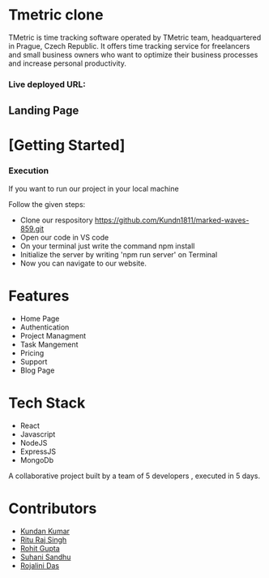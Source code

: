 # Tmetric clone

TMetric is time tracking software operated by TMetric team, headquartered in Prague, Czech Republic. It offers time tracking service for freelancers and small business owners who want to optimize their business processes and increase personal productivity.

### Live deployed URL: 

<h2>Landing Page</h2>

   <h1>[Getting Started]</h1>
   <h3>Execution</h3>
   <p>If you want to run our project in your local machine</p>
   <p>Follow the given steps:</p>
   <ul>
     <li>Clone our respository <a href="https://github.com/Kundn1811/marked-waves-859.git">https://github.com/Kundn1811/marked-waves-859.git</a></li>
     <li>Open our code in VS code</li>
     <li>On your terminal just write the command npm install</li>
     <li>Initialize the server by writing 'npm run server' on Terminal</li>
     <li>Now you can navigate to our website.</li>
   </ul>

    
 <h1>Features</h1>
<ul>
 <li>Home Page </li>
 <li>Authentication</li>
 <li>Project Managment</li>
 <li>Task Mangement</li>
 <li>Pricing</li>
 <li>Support</li>
 <li>Blog Page</>
 </ul>
    </ul>
        <h1>Tech Stack</h1>
    <ul>
        <li>React</li>
        <li>Javascript</li>
        <li>NodeJS</li>
        <li>ExpressJS</li>
        <li>MongoDb</li>
    </ul>
 
 A collaborative project built by a team of 5 developers , executed in 5 days.
    
    
    
   <h1>Contributors</h1>
    <ul>
        <li><a href="https://github.com/Kundn1811">Kundan Kumar</a></li>
        <li><a href="https://github.com/rituraj776930">Ritu Raj Singh</a></li>
        <li><a href="https://github.com/rg15697">Rohit Gupta</a></li>
        <li> <a href="https://github.com/Suhani1102">Suhani Sandhu</a> </li>
        <li><a href="https://github.com/Rojalini18">Rojalini Das</a></li>  
    </ul>
